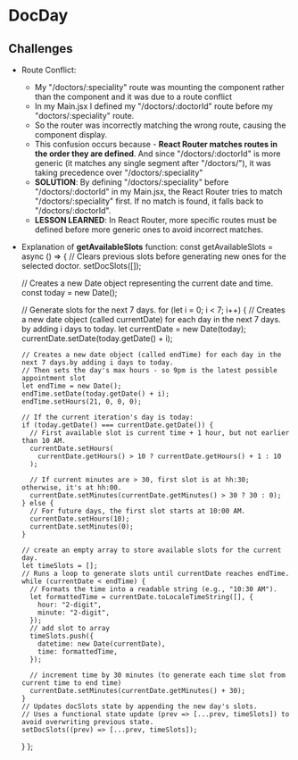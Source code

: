 # DocDay

## Challenges

- Route Conflict:
  - My "/doctors/:speciality" route was mounting the <Doctor/> component rather than the <Doctors/> component and it was due to a route conflict
  - In my Main.jsx I defined my "/doctors/:doctorId" route before my "doctors/:speciality" route.
  - So the router was incorrectly matching the wrong route, causing the <Doctor/> component display.
  - This confusion occurs because - **React Router matches routes in the order they are defined**. And since "/doctors/:doctorId" is more generic (it matches any single segment after "/doctors/"), it was taking precedence over "/doctors/:speciality"
  - **SOLUTION**: By defining "/doctors/:speciality" before "/doctors/:doctorId" in my Main.jsx, the React Router tries to match "/doctors/:speciality" first. If no match is found, it falls back to "/doctors/:doctorId".
  - **LESSON LEARNED**: In React Router, more specific routes must be defined before more generic ones to avoid incorrect matches.


- Explanation of **getAvailableSlots** function:
  const getAvailableSlots = async () => {
    // Clears previous slots before generating new ones for the selected doctor.
    setDocSlots([]);

    // Creates a new Date object representing the current date and time.
    const today = new Date();

    // Generate slots for the next 7 days.
    for (let i = 0; i < 7; i++) {
      // Creates a new date object (called currentDate) for each day in the next 7 days. by adding i days to today.
      let currentDate = new Date(today);
      currentDate.setDate(today.getDate() + i);

      // Creates a new date object (called endTime) for each day in the next 7 days.by adding i days to today.
      // Then sets the day's max hours - so 9pm is the latest possible appointment slot
      let endTime = new Date();
      endTime.setDate(today.getDate() + i);
      endTime.setHours(21, 0, 0, 0);

      // If the current iteration's day is today:
      if (today.getDate() === currentDate.getDate()) {
        // First available slot is current time + 1 hour, but not earlier than 10 AM.
        currentDate.setHours(
          currentDate.getHours() > 10 ? currentDate.getHours() + 1 : 10
        );

        // If current minutes are > 30, first slot is at hh:30; otherwise, it's at hh:00.
        currentDate.setMinutes(currentDate.getMinutes() > 30 ? 30 : 0);
      } else {
        // For future days, the first slot starts at 10:00 AM.
        currentDate.setHours(10);
        currentDate.setMinutes(0);
      }

      // create an empty array to store available slots for the current day.
      let timeSlots = [];
      // Runs a loop to generate slots until currentDate reaches endTime.
      while (currentDate < endTime) {
        // Formats the time into a readable string (e.g., "10:30 AM").
        let formattedTime = currentDate.toLocaleTimeString([], {
          hour: "2-digit",
          minute: "2-digit",
        });
        // add slot to array
        timeSlots.push({
          datetime: new Date(currentDate),
          time: formattedTime,
        });

        // increment time by 30 minutes (to generate each time slot from current time to end time)
        currentDate.setMinutes(currentDate.getMinutes() + 30);
      }
      // Updates docSlots state by appending the new day's slots.
      // Uses a functional state update (prev => [...prev, timeSlots]) to avoid overwriting previous state.
      setDocSlots((prev) => [...prev, timeSlots]);
    }
  };